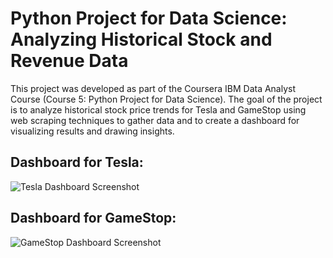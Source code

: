 # Python Project for Data Science: Analyzing Historical Stock and Revenue Data
This project was developed as part of the Coursera IBM Data Analyst Course (Course 5: Python Project for Data Science). 
The goal of the project is to analyze historical stock price trends for Tesla and GameStop using web scraping techniques to gather data and to create a dashboard for visualizing results and drawing insights.

## Dashboard for Tesla: 
![Tesla Dashboard Screenshot]([https://github.com/Maria20892/Python-Project-for-Data-Science-Analyzing-Historical-Stock-Revenue-Data/blob/main/TeslaPlot.jpg](https://github.com/Maria20892/Python-Project-for-Data-Science-Analyzing-Historical-Stock-Revenue-Data/blob/main/TeslaRevenue.jpg))


## Dashboard for GameStop:
![GameStop Dashboard Screenshot]([https://github.com/Maria20892/Python-Project-for-Data-Science-Analyzing-Historical-Stock-Revenue-Data/blob/main/GMEPlot.jpg](https://github.com/Maria20892/Python-Project-for-Data-Science-Analyzing-Historical-Stock-Revenue-Data/blob/main/GameStopRevenue.jpg))


